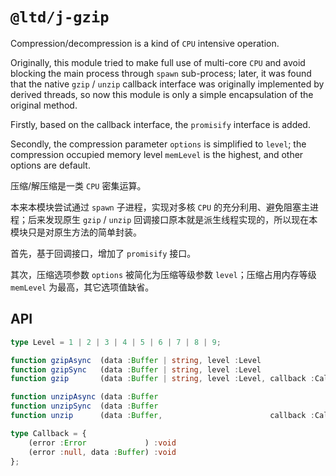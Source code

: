 
`@ltd/j-gzip`
=============

Compression/decompression is a kind of `CPU` intensive operation.

Originally, this module tried to make full use of multi-core `CPU` and avoid blocking the main process through `spawn` sub-process;
later, it was found that the native `gzip` / `unzip` callback interface was originally implemented by derived threads, so now this module is only a simple encapsulation of the original method.

Firstly, based on the callback interface, the `promisify` interface is added.

Secondly, the compression parameter `options` is simplified to `level`;
the compression occupied memory level `memLevel` is the highest, and other options are default.

压缩/解压缩是一类 `CPU` 密集运算。

本来本模块尝试通过 `spawn` 子进程，实现对多核 `CPU` 的充分利用、避免阻塞主进程；后来发现原生 `gzip` / `unzip` 回调接口原本就是派生线程实现的，所以现在本模块只是对原生方法的简单封装。

首先，基于回调接口，增加了 `promisify` 接口。

其次，压缩选项参数 `options` 被简化为压缩等级参数 `level`；压缩占用内存等级 `memLevel` 为最高，其它选项值缺省。

API
---

```ts
type Level = 1 | 2 | 3 | 4 | 5 | 6 | 7 | 8 | 9;

function gzipAsync  (data :Buffer | string, level :Level                    ) :Promise<Buffer>;
function gzipSync   (data :Buffer | string, level :Level                    ) :Buffer;
function gzip       (data :Buffer | string, level :Level, callback :Callback) :void;

function unzipAsync (data :Buffer                                           ) :Promise<Buffer>
function unzipSync  (data :Buffer                                           ) :Buffer;
function unzip      (data :Buffer,                        callback :Callback) :void;

type Callback = {
    (error :Error             ) :void
    (error :null, data :Buffer) :void
};
```
